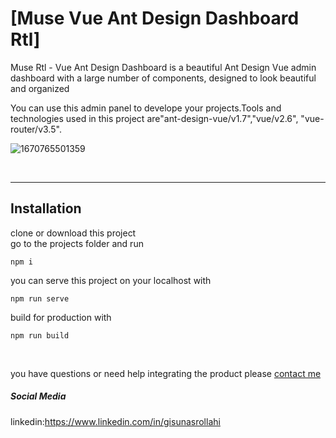# [Muse Vue Ant Design Dashboard Rtl]

Muse Rtl - Vue Ant Design Dashboard is a beautiful Ant Design Vue admin dashboard with a large number of components, designed to look beautiful and organized

You can use this admin panel to develope your projects.Tools and technologies used in this project are"ant-design-vue/v1.7","vue/v2.6",
 "vue-router/v3.5".
<p align="center">
 
![1670765501359](https://github.com/gisuNasr/vue-ant-design-admin/assets/113020788/4f9b4579-1077-4325-83f7-b232a7f7400b)

  <br>
  <hr>
  


## Installation

clone or download this project
<br>
go to the projects folder and run 
<br>

`` npm i ``

you can serve this project on your localhost with 
<br>

```npm run serve```
<br>

build for production with
<br>

``npm run build``

<br>

you have questions or need help integrating the product please [contact me](gisoonasrollahi@gmail.com) 


##### Social Media

linkedin:https://www.linkedin.com/in/gisunasrollahi

